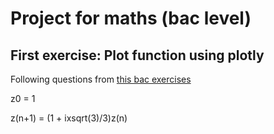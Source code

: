 # Project for maths (bac level)

## First exercise: Plot function using plotly

Following questions from [this bac exercises](https://www.lesmathsentongs.com/wp-content/uploads/2017/04/exo-type-bac-2.png)

z0 = 1

z(n+1) = (1 + ixsqrt(3)/3)z(n) 
